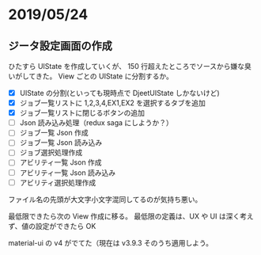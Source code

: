 # 2019/05/24

## ジータ設定画面の作成

ひたすら UIState を作成していくが、
150 行超えたところでソースから嫌な臭いがしてきた。
View ごとの UIState に分割するか。

- [x] UIState の分割(といっても現時点で DjeetUIState しかないけど)
- [x] ジョブ一覧リストに 1,2,3,4,EX1,EX2 を選択するタブを追加
- [x] ジョブ一覧リストに閉じるボタンの追加
- [ ] Json 読み込み処理（redux saga にしようか？）
- [ ] ジョブ一覧 Json 作成
- [ ] ジョブ一覧 Json 読み込み
- [ ] ジョブ選択処理作成
- [ ] アビリティ一覧 Json 作成
- [ ] アビリティ一覧 Json 読み込み
- [ ] アビリティ選択処理作成

ファイル名の先頭が大文字小文字混同してるのが気持ち悪い。

最低限できたら次の View 作成に移る。
最低限の定義は、UX や UI は深く考えず、値の設定ができたら OK

material-ui の v4 がでてた（現在は v3.9.3
そのうち適用しよう。
